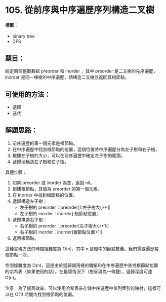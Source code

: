 # 105. 從前序與中序遍歷序列構造二叉樹
#### 標籤：
- binary tree
- DFS

## 題目：
給定兩個整數數組 preorder 和 inorder ，其中 preorder 是二叉樹的先序遍歷， inorder 是同一棵樹的中序遍歷，請構造二叉樹並返回其根節點。

## 可使用的方法：
- 遞歸
- 迭代

## 解題思路： 
1. 前序遍歷的第一個元素是根節點。
2. 在中序遍歷中找到根節點的位置，這個位置將中序遍歷分為左子樹和右子樹。
3. 根據左子樹的大小，可以在前序遍歷中確定左子樹的範圍。
4. 遞歸地構造左子樹和右子樹。

具體步驟：
1. 如果 preorder 或 inorder 為空，返回 nil。
2. 創建根節點，其值為 preorder 的第一個元素。
3. 在 inorder 中找到根節點的位置。
4. 遞歸構造左子樹：
   - 左子樹的 preorder：preorder[1:左子樹大小+1]
   - 左子樹的 inorder：inorder[:根節點位置]
5. 遞歸構造右子樹：
   - 右子樹的 preorder：preorder[左子樹大小+1:]
   - 右子樹的 inorder：inorder[根節點位置+1:]
6. 返回根節點。

這種實現方法的時間複雜度為 O(n)，其中 n 是樹中的節點數量。我們需要遍歷每個節點一次。

空間複雜度為 O(n)，這是由於遞歸調用棧的開銷和在中序遍歷中查找根節點位置的哈希表（如果使用的話）。在最壞情況下（樹呈現為一條鏈），遞歸深度可達 O(n)。

注意：為了提高效率，可以使用哈希表來存儲中序遍歷中值到索引的映射，這樣可以在 O(1) 時間內找到根節點的位置。